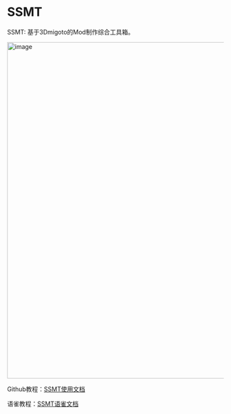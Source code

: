 # SSMT

SSMT: 基于3Dmigoto的Mod制作综合工具箱。

<img width="1435" height="780" alt="image" src="https://github.com/user-attachments/assets/535378ab-a56b-4e84-99b8-798a49f7fe1b" />

Github教程：[SSMT使用文档](https://starbobis.github.io/SSMT-Documents/)

语雀教程：[SSMT语雀文档](https://www.yuque.com/airde/luxqvg)
